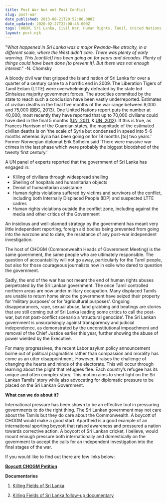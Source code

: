 ```yaml
---
title: Post War but not Post Confict
slug: post-war
date_published: 2013-08-21T20:52:00.000Z
date_updated: 2020-02-27T22:08:48.000Z
tags: CHOGM, Sri Lanka, Civil War, Human Rights, Tamil, United Nations
layout: post.njk
---
```


"*What happened in Sri Lanka was a major Rwanda-like atrocity, in a different scale, where the West didn't care. There was plenty of early warning. This [conflict] has been going on for years and decades. Plenty of things could have been done [to prevent it]. But there was not enough interest*." -N. Chomsky

A bloody civil war that gripped the island nation of Sri Lanka for over a quarter of a century came to a horrific end in 2009. The Liberation Tigers of Tamil Eelam (LTTE) were overwhelmingly defeated by the state led Sinhalese majority government forces. The atrocities committed by the state to reach such a conclusion have been vastly underreported. Estimates of civilian deaths in the final five months of the war range between 9,000 and 75,000 ([BBC, 2013](http://www.bbc.co.uk/news/world-asia-21873551)). One United Nations report puts the number at 40,000; most recently they have reported that up to 70,000 civilians could have died in the final 5 months ([UN, 2011](http://www.un.org/News/dh/infocus/Sri_Lanka/POE_Report_Full.pdf), & [UN, 2012](http://www.un.org/News/dh/infocus/Sri_Lanka/The_Internal_Review_Panel_report_on_Sri_Lanka.pdf)). If this is true, as Frances Harrison of the Guardian states, the magnitude of the estimated civilian deaths is on ‘the scale of Syria but condensed in speed into 5-6 months whereas Syria has been going on for 18 months [to] two years.’ Former Norwegian diplomat Erik Solheim said ‘There were massive war crimes in the last phase which were probably the biggest bloodshed of the twenty first century.’

A UN panel of experts reported that the government of Sri Lanka has engaged in:

- Killing of civilians through widespread shelling
- Shelling of hospitals and humanitarian objects
- Denial of humanitarian assistance
- Human rights violations suffered by victims and survivors of the conflict, including both Internally Displaced People (IDP) and suspected LTTE cadres
- Human rights violations outside the conflict zone, including against the media and other critics of the Government

An insidious and well-planned strategy by the government has meant very little independent reporting, foreign aid bodies being prevented from going into the warzone and to date, the resistance of any post-war independent investigation.

The host of CHOGM (Commonwealth Heads of Government Meeting) is the same government, the same people who are ultimately responsible. The question of accountability will not go away, particularly for the Tamil people, but also for those courageous journalists now in exile who dared to question the government.

Sadly, the end of the war has not meant the end of human rights abuses perpetrated by the Sri Lankan government. The once Tamil controlled northern areas are now under military occupation. Many displaced Tamils are unable to return home since the government have seized their property for ‘military purposes’ or for ‘agricultural purposes’. Ongoing disappearances, rape, sexual abuse, land grabbing and beatings are stories that are still coming out of Sri Lanka leading some critics to call the post-war, but not post-conflict scenario a ‘structural genocide’. The Sri Lankan government is unsurprisingly against transparency and judicial independence, as demonstrated by the unconstitutional impeachment and removal of the Chief Justice earlier this year, further showing the abuse of power wielded by the Executive.

For many progressives, the recent Labor asylum policy announcement borne out of political pragmatism rather than compassion and morality has come as an utter disappointment. However, it raises the challenge of changing the hearts and minds of the electorate. This will occur through learning about the plight that refugees flee. Each country’s refugee has its unique and often complex story. This motion aims to shed light on the Sri Lankan Tamils’ story while also advocating for diplomatic pressure to be placed on the Sri Lankan Government.

**What can we do about it?**

International pressure has been shown to be an effective tool in pressuring governments to do the right thing. The Sri Lankan government may not care about the Tamils but they do care about the Commonwealth. A boycott of CHOGM would make a good start. Apartheid is a good example of an international sporting boycott that raised awareness and pressured a nation towards corrective action. A boycott of Sri Lankan cricket, I believe, would mount enough pressure both internationally and domestically on the government to accept the calls for an independent investigation into the final stages of the war.

If you would like to find out there are few links below:

**[Boycott CHOGM Petition](https://www.change.org/en-AU/petitions/prime-minister-reconsider-chogm-2013-in-sri-lanka)**

**Documentaries**

1. [Killing Fields of Sri Lanka](https://www.youtube.com/watch?v=r3yPzyM0KMU&amp;bpctr=1582841718)

2. [Killing Fields of Sri Lanka follow-up documentary](https://www.youtube.com/watch?v=EWzlQeVKcUg)
